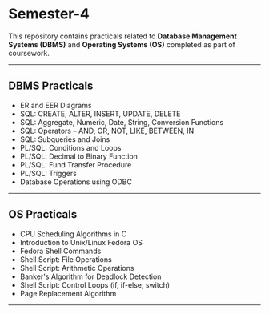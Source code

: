 # Semester-4

This repository contains practicals related to **Database Management Systems (DBMS)** and **Operating Systems (OS)** completed as part of coursework.

---

## DBMS Practicals

- ER and EER Diagrams
- SQL: CREATE, ALTER, INSERT, UPDATE, DELETE
- SQL: Aggregate, Numeric, Date, String, Conversion Functions
- SQL: Operators – AND, OR, NOT, LIKE, BETWEEN, IN
- SQL: Subqueries and Joins
- PL/SQL: Conditions and Loops
- PL/SQL: Decimal to Binary Function
- PL/SQL: Fund Transfer Procedure
- PL/SQL: Triggers
- Database Operations using ODBC

---

## OS Practicals

- CPU Scheduling Algorithms in C
- Introduction to Unix/Linux Fedora OS
- Fedora Shell Commands
- Shell Script: File Operations
- Shell Script: Arithmetic Operations
- Banker's Algorithm for Deadlock Detection
- Shell Script: Control Loops (if, if-else, switch)
- Page Replacement Algorithm

---


